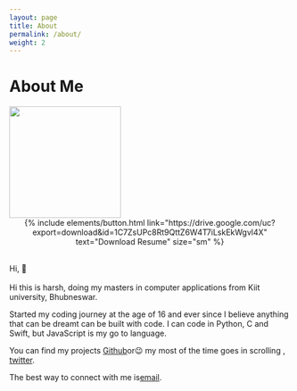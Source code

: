 ```yaml
---
layout: page
title: About
permalink: /about/
weight: 2
---
```


# **About Me**

<img src="{{ site.url }}/{{ site.author.image }}" width="200px" class="wow animated jackInTheBox" data-wow-delay=".2s">

<center>{% include elements/button.html link="https://drive.google.com/uc?export=download&id=1C7ZsUPc8Rt9QttZ6W4T7iLskEkWgvl4X" text="Download Resume" size="sm" %}
</center><br>

Hi, :wave: <br><br>
Hi this is harsh, doing my masters in computer applications from Kiit university, Bhubneswar.

Started my coding journey at the age of 16 and ever since I believe anything that can be dreamt can be built with code. 
I can code in Python, C and Swift, but JavaScript is my go to language.

You can find my projects <a target="_blank" href="https://github.com/harshvarddhantiwari">Github</a>or:wink: my most of the time goes in scrolling , <a target="_blank" href="twitter.com/imharshhub">twitter</a>.


The best way to connect with me is<a href="mailto:harshk915@gmail.com">email</a>.


<!-- 
<div class="row">
{% include about/skills.html title="Programming Skills" source=site.data.programming-skills %}
{% include about/skills.html title="Other Skills" source=site.data.other-skills %}
</div> 

<div class="row">
{% include about/timeline.html %}
</div> -->